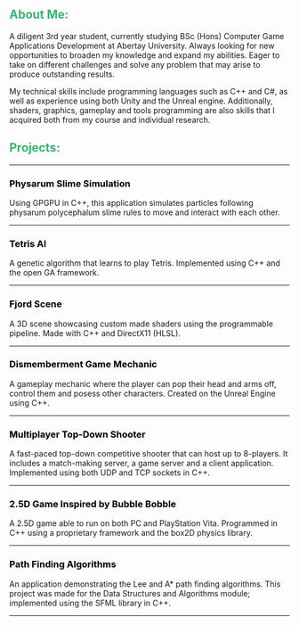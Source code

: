 <h2 style="color:MediumSeaGreen;"> <b> About Me: </b> </h2>

A diligent 3rd year student, currently studying BSc (Hons) Computer Game Applications Development at Abertay University. Always looking for new opportunities to broaden my knowledge and expand my abilities. Eager to take on different challenges and solve any problem that may arise to produce outstanding results.

My technical skills include programming languages such as C++ and C#, as well as experience using both Unity and the Unreal engine. Additionally, shaders, graphics, gameplay and tools programming are also skills that I acquired both from my course and individual research.

<h2 style="color:MediumSeaGreen;"> <b> Projects: </b> </h2>

<hr>
<h3 style="color:Black;"> Physarum Slime Simulation </h3>
Using GPGPU in C++, this application simulates particles following physarum polycephalum slime rules to move and interact with each other.
<hr>
<h3 style="color:Black;"> Tetris AI  </h3>
A genetic algorithm that learns to play Tetris. Implemented using C++ and the open GA framework.
<hr>
<h3 style="color:Black;"> Fjord Scene  </h3>
A 3D scene showcasing custom made shaders using the programmable pipeline. Made with C++ and DirectX11 (HLSL). 
<hr>
<h3 style="color:Black;"> Dismemberment Game Mechanic </h3>
A gameplay mechanic where the player can pop their head and arms off, control them and posess other characters. Created on the Unreal Engine using C++.
<hr>
<h3 style="color:Black;"> Multiplayer Top-Down Shooter </h3>
A fast-paced top-down competitive shooter that can host up to 8-players. It includes a match-making server, a game server and a client application. Implemented using both UDP and TCP sockets in C++.
<hr>
<h3 style="color:Black;"> 2.5D Game Inspired by Bubble Bobble </h3>
A 2.5D game able to run on both PC and PlayStation Vita. Programmed in C++ using a proprietary framework and the box2D physics library.
<hr>
<h3 style="color:Black;"> Path Finding Algorithms </h3>
An application demonstrating the Lee and A* path finding algorithms. This project was made for the Data Structures and Algorithms module; implemented using the SFML library in C++.
<hr>
